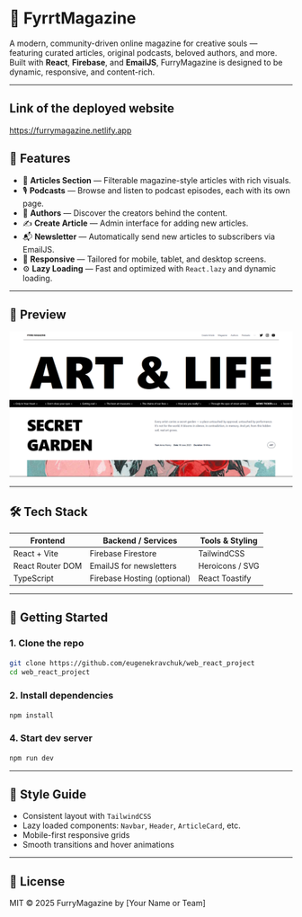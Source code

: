 # 🐾 FyrrtMagazine

A modern, community-driven online magazine for creative souls — featuring curated articles, original podcasts, beloved authors, and more. Built with **React**, **Firebase**, and **EmailJS**, FurryMagazine is designed to be dynamic, responsive, and content-rich.

---

## Link of the deployed website

https://furrymagazine.netlify.app

## 🌟 Features

- 📰 **Articles Section** — Filterable magazine-style articles with rich visuals.
- 🎙️ **Podcasts** — Browse and listen to podcast episodes, each with its own page.
- 👤 **Authors** — Discover the creators behind the content.
- ✍️ **Create Article** — Admin interface for adding new articles.
- 📬 **Newsletter** — Automatically send new articles to subscribers via EmailJS.
- 📱 **Responsive** — Tailored for mobile, tablet, and desktop screens.
- ⚙️ **Lazy Loading** — Fast and optimized with `React.lazy` and dynamic loading.

---

## 📸 Preview

![Screenshot](src/assets/screenshot.png)

---

## 🛠️ Tech Stack

| Frontend         | Backend / Services          | Tools & Styling |
| ---------------- | --------------------------- | --------------- |
| React + Vite     | Firebase Firestore          | TailwindCSS     |
| React Router DOM | EmailJS for newsletters     | Heroicons / SVG |
| TypeScript       | Firebase Hosting (optional) | React Toastify  |

---

## 🚀 Getting Started

### 1. Clone the repo

```bash
git clone https://github.com/eugenekravchuk/web_react_project
cd web_react_project
```

### 2. Install dependencies

```bash
npm install
```

### 4. Start dev server

```bash
npm run dev
```

---

## 💅 Style Guide

- Consistent layout with `TailwindCSS`
- Lazy loaded components: `Navbar`, `Header`, `ArticleCard`, etc.
- Mobile-first responsive grids
- Smooth transitions and hover animations

---

## 📄 License

MIT © 2025 FurryMagazine by [Your Name or Team]
